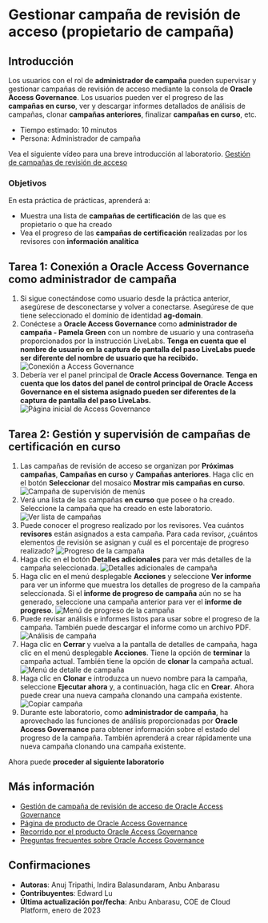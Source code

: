 # Gestionar campaña de revisión de acceso (propietario de campaña)

## Introducción

Los usuarios con el rol de **administrador de campaña** pueden supervisar y gestionar campañas de revisión de acceso mediante la consola de **Oracle Access Governance**. Los usuarios pueden ver el progreso de las **campañas en curso**, ver y descargar informes detallados de análisis de campañas, clonar **campañas anteriores**, finalizar **campañas en curso**, etc.

*   Tiempo estimado: 10 minutos
*   Persona: Administrador de campaña

Vea el siguiente vídeo para una breve introducción al laboratorio. [Gestión de campañas de revisión de acceso](videohub:1_b19sk9f6)

### Objetivos

En esta práctica de prácticas, aprenderá a:

*   Muestra una lista de **campañas de certificación** de las que es propietario o que ha creado
*   Vea el progreso de las **campañas de certificación** realizadas por los revisores con **información analítica**

## Tarea 1: Conexión a Oracle Access Governance como administrador de campaña

1.  Si sigue conectándose como usuario desde la práctica anterior, asegúrese de desconectarse y volver a conectarse. Asegúrese de que tiene seleccionado el dominio de identidad **ag-domain**.
2.  Conéctese a **Oracle Access Governance** como **administrador de campaña - Pamela Green** con un nombre de usuario y una contraseña proporcionados por la instrucción LiveLabs. **Tenga en cuenta que el nombre de usuario en la captura de pantalla del paso LiveLabs puede ser diferente del nombre de usuario que ha recibido.** ![Conexión a Access Governance](images/admin-login.png)
3.  Debería ver el panel principal de **Oracle Access Governance**. **Tenga en cuenta que los datos del panel de control principal de Oracle Access Governance en el sistema asignado pueden ser diferentes de la captura de pantalla del paso LiveLabs.** ![Página inicial de Access Governance](images/admin-home.png)

## Tarea 2: Gestión y supervisión de campañas de certificación en curso

1.  Las campañas de revisión de acceso se organizan por **Próximas campañas**, **Campañas en curso** y **Campañas anteriores**. Haga clic en el botón **Seleccionar** del mosaico **Mostrar mis campañas en curso**. ![Campaña de supervisión de menús](images/admin-home.png)
2.  Verá una lista de las campañas **en curso** que posee o ha creado. Seleccione la campaña que ha creado en este laboratorio. ![Ver lista de campañas](images/admin-view-list-campaign.png)
3.  Puede conocer el progreso realizado por los revisores. Vea cuántos **revisores** están asignados a esta campaña. Para cada revisor, ¿cuántos elementos de revisión se asignan y cuál es el porcentaje de progreso realizado? ![Progreso de la campaña](images/admin-view-campaign-progress.png)
4.  Haga clic en el botón **Detalles adicionales** para ver más detalles de la campaña seleccionada. ![Detalles adicionales de campaña](images/admin-additional-details.png)
5.  Haga clic en el menú desplegable **Acciones** y seleccione **Ver informe** para ver un informe que muestra los detalles de progreso de la campaña seleccionada. Si el **informe de progreso de campaña** aún no se ha generado, seleccione una campaña anterior para ver el **informe de progreso**. ![Menú de progreso de la campaña](images/admin-view-campaign-progress-menu.png)
6.  Puede revisar análisis e informes listos para usar sobre el progreso de la campaña. También puede descargar el informe como un archivo PDF. ![Análisis de campaña](images/admin-view-campaign-analytics.png)
7.  Haga clic en **Cerrar** y vuelva a la pantalla de detalles de campaña, haga clic en el menú desplegable **Acciones**. Tiene la opción de **terminar** la campaña actual. También tiene la opción de **clonar** la campaña actual. ![Menú de detalle de campaña](images/admin-view-campaign-progress-menu.png)
8.  Haga clic en **Clonar** e introduzca un nuevo nombre para la campaña, seleccione **Ejecutar ahora** y, a continuación, haga clic en **Crear**. Ahora puede crear una nueva campaña clonando una campaña existente. ![Copiar campaña](images/admin-clone-campaign.png)
9.  Durante este laboratorio, como **administrador de campaña**, ha aprovechado las funciones de análisis proporcionadas por **Oracle Access Governance** para obtener información sobre el estado del progreso de la campaña. También aprenderá a crear rápidamente una nueva campaña clonando una campaña existente.

Ahora puede **proceder al siguiente laboratorio**

## Más información

*   [Gestión de campaña de revisión de acceso de Oracle Access Governance](https://docs.oracle.com/en/cloud/paas/access-governance/kfdck/index.html)
*   [Página de producto de Oracle Access Governance](https://www.oracle.com/security/cloud-security/access-governance/)
*   [Recorrido por el producto Oracle Access Governance](https://www.oracle.com/webfolder/s/quicktours/paas/pt-sec-access-governance/index.html)
*   [Preguntas frecuentes sobre Oracle Access Governance](https://www.oracle.com/security/cloud-security/access-governance/faq/)

## Confirmaciones

*   **Autoras**: Anuj Tripathi, Indira Balasundaram, Anbu Anbarasu
*   **Contribuyentes**: Edward Lu
*   **Última actualización por/fecha**: Anbu Anbarasu, COE de Cloud Platform, enero de 2023